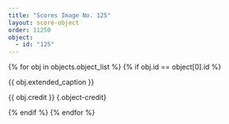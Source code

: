 ```yaml
---
title: "Scores Image No. 125"
layout: score-object
order: 11250
object:
  - id: "125"
---
```


{% for obj in objects.object_list %}
{% if obj.id == object[0].id %}

{{ obj.extended_caption }}

{{ obj.credit }} {.object-credit}

{% endif %}
{% endfor %}
